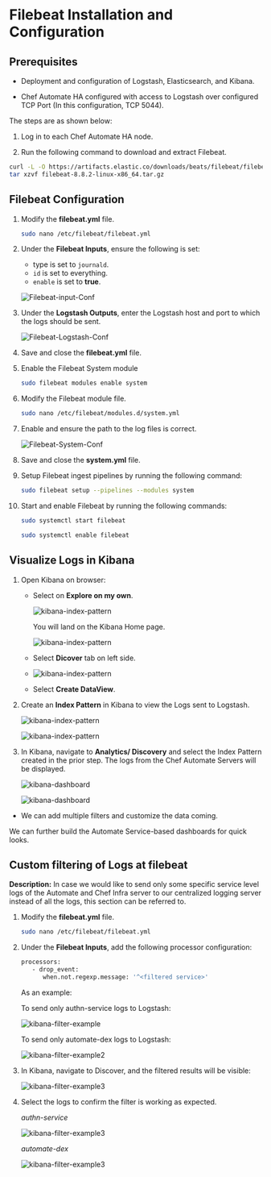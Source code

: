 # Filebeat Installation and Configuration

## Prerequisites

* Deployment and configuration of Logstash, Elasticsearch, and Kibana.

* Chef Automate HA configured with access to Logstash over configured TCP Port (In this configuration, TCP 5044).

The steps are as shown below:

1. Log in to each Chef Automate HA node.

1. Run the following command to download and extract Filebeat.

```sh
curl -L -O https://artifacts.elastic.co/downloads/beats/filebeat/filebeat-8.8.2-linux-x86_64.tar.gz
tar xzvf filebeat-8.8.2-linux-x86_64.tar.gz
```

## Filebeat Configuration

1. Modify the **filebeat.yml** file.

   ```sh
   sudo nano /etc/filebeat/filebeat.yml
   ```

1. Under the **Filebeat Inputs**, ensure the following is set:

   * type is set to `journald`.
   * `id` is set to everything.
   * `enable` is set to **true**.

   ![Filebeat-input-Conf](images/filebeat-inputs.png)

1. Under the **Logstash Outputs**, enter the Logstash host and port to which the logs should be sent.

   ![Filebeat-Logstash-Conf](images/filebeat-logstash.png)

1. Save and close the **filebeat.yml** file.

1. Enable the Filebeat System module

   ```sh
   sudo filebeat modules enable system
   ```

1. Modify the Filebeat module file.

   ```sh
   sudo nano /etc/filebeat/modules.d/system.yml
   ```

1. Enable and ensure the path to the log files is correct.

   ![Filebeat-System-Conf](images/filebeat-system.png)

1. Save and close the **system.yml** file.

1. Setup Filebeat ingest pipelines by running the following command:

   ```sh
   sudo filebeat setup --pipelines --modules system
   ```

1. Start and enable Filebeat by running the following commands:

   ```sh
   sudo systemctl start filebeat
   ```

   ```sh
   sudo systemctl enable filebeat
   ```

## Visualize Logs in Kibana

1. Open Kibana on browser:

   * Select on **Explore on my own**.

     ![kibana-index-pattern](images/Kibana-Start.png)

     You will land on the Kibana Home page.

     ![kibana-index-pattern](images/Kibana-Home.png)

   * Select **Dicover** tab on left side.

   * ![kibana-index-pattern](images/Kibana-discover-firstime.png)

   * Select **Create DataView**.

1. Create an **Index Pattern** in Kibana to view the Logs sent to Logstash.

   ![kibana-index-pattern](images/DataView%20setup.png)

   ![kibana-index-pattern](images/index-pattern.png)

1. In Kibana, navigate to **Analytics/ Discovery** and select the Index Pattern created in the prior step. The logs from the Chef Automate Servers will be displayed.

   ![kibana-dashboard](images/Kibana-discover-page.png)

   ![kibana-dashboard](images/kibana-dashboard.png)

* We can add multiple filters and customize the data coming.

We can further build the Automate Service-based dashboards for quick looks.

## Custom filtering of Logs at filebeat

**Description:** In case we would like to send only some specific service level logs of the Automate and Chef Infra server to our centralized logging server instead of all the logs, this section can be referred to.

1. Modify the **filebeat.yml** file.

   ```sh
   sudo nano /etc/filebeat/filebeat.yml
   ```

1. Under the **Filebeat Inputs**, add the following processor configuration:

   ```sh
   processors:
      - drop_event:
         when.not.regexp.message: '^<filtered service>'
   ```

   As an example:

   To send only authn-service logs to Logstash:

   ![kibana-filter-example](images/filebeat-authn.png)

   To send only automate-dex logs to Logstash:

   ![kibana-filter-example2](images/filebeat-dex.png)

1. In Kibana, navigate to Discover, and the filtered results will be visible:

   ![kibana-filter-example3](images/kibana-filter-authn.png)

1. Select the logs to confirm the filter is working as expected.

   *authn-service*

   ![kibana-filter-example3](images/kibana-filter-authn-detail.png)

   *automate-dex*

   ![kibana-filter-example3](images/kibana-filter-dex-detail.png)
